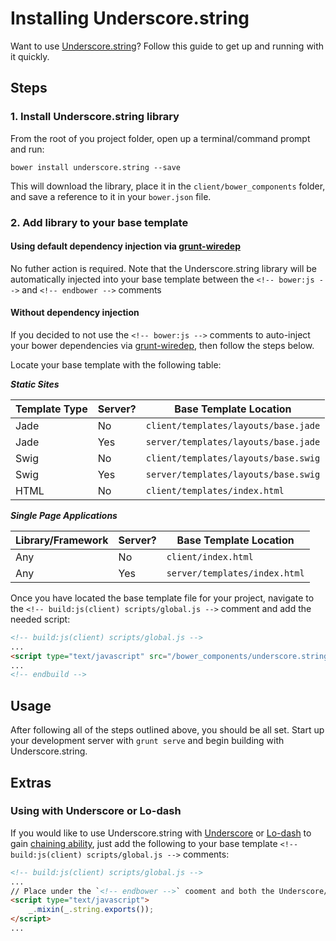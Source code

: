 # Installing Underscore.string
Want to use [Underscore.string](http://daneden.github.io/Underscore.string/)? Follow this guide to get up and running with it quickly.

## Steps

### 1. Install Underscore.string library
From the root of you project folder, open up a terminal/command prompt and run:

```
bower install underscore.string --save
```

This will download the library, place it in the `client/bower_components` folder, and save a reference to it in your `bower.json` file.

### 2. Add library to your base template

#### Using default dependency injection via [grunt-wiredep](https://github.com/stephenplusplus/grunt-wiredep)

No futher action is required. Note that the Underscore.string library will be automatically injected into your base template between the `<!-- bower:js -->` and `<!-- endbower -->` comments

#### Without dependency injection

If you decided to not use the `<!-- bower:js -->` comments to auto-inject your bower dependencies via [grunt-wiredep](https://github.com/stephenplusplus/grunt-wiredep), then follow the steps below.

Locate your base template with the following table:

***Static Sites***

|Template Type | Server? | Base Template Location
|---------|---------------|---------
|Jade | No  | `client/templates/layouts/base.jade`
|Jade | Yes | `server/templates/layouts/base.jade`
|Swig | No |`client/templates/layouts/base.swig`
|Swig | Yes | `server/templates/layouts/base.swig`
|HTML | No | `client/templates/index.html`

***Single Page Applications***

|Library/Framework | Server? | Base Template Location
|---------|---------------|---------
|Any | No  | `client/index.html`
|Any | Yes | `server/templates/index.html`

Once you have located the base template file for your project, navigate to the `<!-- build:js(client) scripts/global.js -->` comment and add the needed script:

```html
<!-- build:js(client) scripts/global.js -->
...
<script type="text/javascript" src="/bower_components/underscore.string/dist/underscore.string.min.js"></script>
...
<!-- endbuild -->
```


## Usage
After following all of the steps outlined above, you should be all set. Start up your development server with `grunt serve` and begin building with Underscore.string.


## Extras

### Using with Underscore or Lo-dash
If you would like to use Underscore.string with [Underscore](http://underscorejs.org/) or [Lo-dash](http://lodash.com/) to gain [chaining ability](https://github.com/epeli/underscore.string#underscorestring-), just add the following to your base template `<!-- build:js(client) scripts/global.js -->` comments:

```html
<!-- build:js(client) scripts/global.js -->
...
// Place under the `<!-- endbower -->` cooment and both the Underscore/Lo-dash and Underscore.string scripts
<script type="text/javascript">
    _.mixin(_.string.exports());
</script>
...
```
